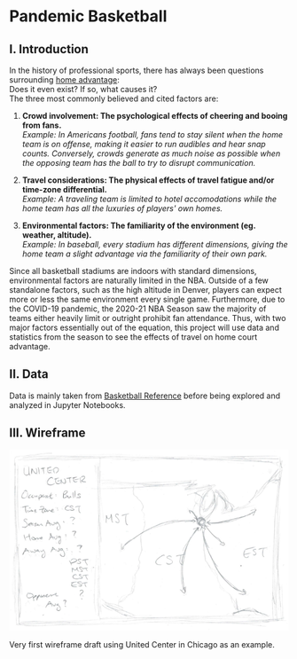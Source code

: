 # Pandemic Basketball

## I. Introduction

In the history of professional sports, there has always been questions surrounding [home advantage](https://en.wikipedia.org/wiki/Home_advantage):<br>
Does it even exist? If so, what causes it?<br>
The three most commonly believed and cited factors are:<br>

1. <b>Crowd involvement: The psychological effects of cheering and booing from fans.</b><br>
<i>Example: In Americans football, fans tend to stay silent when the home team is on offense, making it easier to run audibles and hear snap counts.
Conversely, crowds generate as much noise as possible when the opposing team has the ball to try to disrupt communication.</i>

2. <b>Travel considerations: The physical effects of travel fatigue and/or time-zone differential.</b><br>
<i>Example: A traveling team is limited to hotel accomodations while the home team has all the luxuries of players' own homes.</i>

3. <b>Environmental factors: The familiarity of the environment (eg. weather, altitude).</b><br>
<i>Example: In baseball, every stadium has different dimensions, giving the home team a slight advantage via the familiarity of their own park.</i>

Since all basketball stadiums are indoors with standard dimensions, environmental factors are naturally limited in the NBA. Outside of a few standalone factors, such as the high altitude in Denver, players can expect more or less the same environment every single game. Furthermore, due to the COVID-19 pandemic, the 2020-21 NBA Season saw the majority of teams either heavily limit or outright prohibit fan attendance. Thus, with two major factors essentially out of the equation, this project will use data and statistics from the season to see the effects of travel on home court advantage.

## II. Data

Data is mainly taken from [Basketball Reference](https://www.basketball-reference.com/leagues/NBA_2021.html) before being explored and analyzed in Jupyter Notebooks.

## III. Wireframe

![Initial Wireframe](images/wireframe1.png)

Very first wireframe draft using United Center in Chicago as an example.